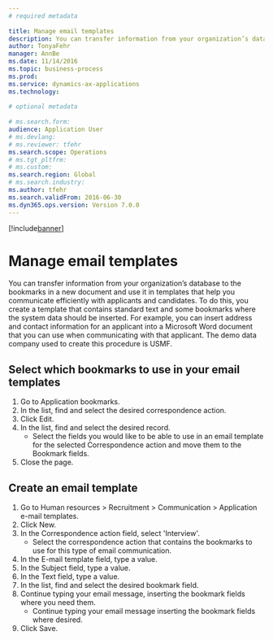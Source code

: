 ```yaml
--- 
# required metadata 
 
title: Manage email templates
description: You can transfer information from your organization’s database to the bookmarks in a new document and use it in templates that help you communicate efficiently with applicants and candidates. 
author: TonyaFehr 
manager: AnnBe 
ms.date: 11/14/2016
ms.topic: business-process 
ms.prod:  
ms.service: dynamics-ax-applications 
ms.technology:  
 
# optional metadata 
 
# ms.search.form:   
audience: Application User 
# ms.devlang:  
# ms.reviewer: tfehr 
ms.search.scope: Operations 
# ms.tgt_pltfrm:  
# ms.custom:  
ms.search.region: Global
# ms.search.industry: 
ms.author: tfehr 
ms.search.validFrom: 2016-06-30 
ms.dyn365.ops.version: Version 7.0.0 
---
```


[!include[banner](../includes/banner.md)]

# Manage email templates

You can transfer information from your organization’s database to the bookmarks in a new document and use it in templates that help you communicate efficiently with applicants and candidates. To do this, you create a template that contains standard text and some bookmarks where the system data should be inserted. For example, you can insert address and contact information for an applicant into a Microsoft Word document that you can use when communicating with that applicant. The demo data company used to create this procedure is USMF.


## Select which bookmarks to use in your email templates
1. Go to Application bookmarks.
2. In the list, find and select the desired correspondence action.
3. Click Edit.
4. In the list, find and select the desired record.
    * Select the fields you would like to be able to use in an email template for the selected Correspondence action and move them to the Bookmark fields.  
5. Close the page.

## Create an email template
1. Go to Human resources > Recruitment > Communication > Application e-mail templates.
2. Click New.
3. In the Correspondence action field, select 'Interview'.
    * Select the correspondence action that contains the bookmarks to use for this type of email communication.  
4. In the E-mail template field, type a value.
5. In the Subject field, type a value.
6. In the Text field, type a value.
7. In the list, find and select the desired bookmark field.
8. Continue typing your email message, inserting the bookmark fields where you need them.
    * Continue typing your email message inserting the bookmark fields where desired.  
9. Click Save.

